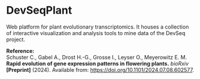 # DevSeqPlant
Web platform for plant evolutionary transcriptomics. It houses a collection of interactive visualization and analysis tools to mine data of the DevSeq project.

**Reference:**
<br/>
Schuster C., Gabel A., Drost H.-G., Grosse I., Leyser O., Meyerowitz E. M. **Rapid evolution of gene expression patterns in flowering plants.** *bioRxiv* **[Preprint]** (2024). Available from: https://doi.org/10.1101/2024.07.08.602577.
